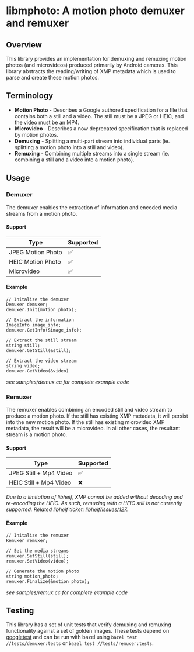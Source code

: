 # libmphoto: A motion photo demuxer and remuxer
## Overview

This library provides an implementation for demuxing and remuxing motion photos (and microvideos) produced primarily by Android cameras. This library abstracts the reading/writing of XMP metadata which is used to parse and create these motion photos. 

## Terminology

- **Motion Photo** - Describes a Google authored specification for a file that contains both a still and a video. The still must be a JPEG or HEIC, and the video must be an MP4.
- **Microvideo**  - Describes a now deprecated specification that is replaced by motion photos.
- **Demuxing** - Splitting a multi-part stream into individual parts (ie. splitting a motion photo into a still and video).
- **Remuxing** - Combining multiple streams into a single stream (ie. combining a still and a video into a motion photo).

## Usage

### Demuxer

The demuxer enables the extraction of information and encoded media streams from a motion photo.

#### Support
| Type               | Supported |
|--------------------|-----------|
| JPEG Motion Photo | ✅         |
| HEIC Motion Photo | ✅         |
| Microvideo        | ✅         |

#### Example
```
// Initalize the demuxer
Demuxer demuxer;
demuxer.Init(motion_photo);

// Extract the information
ImageInfo image_info;
demuxer.GetInfo(&image_info);

// Extract the still stream
string still;
demuxer.GetStill(&still);

// Extract the video stream
string video;
demuxer.GetVideo(&video)
```
*see samples/demux.cc for complete example code*

### Remuxer

The remuxer enables combining an encoded still and video stream to produce a motion photo. If the still has existing XMP metadata, it will persist into the new motion photo. If the still has existing microvideo XMP metadata, the result will be a microvideo. In all other cases, the resultant stream is a motion photo.

#### Support
| Type                   | Supported |
|------------------------|-----------|
| JPEG Still + Mp4 Video | ✅        |
| HEIC Still + Mp4 Video | ❌        |

*Due to a limitation of libheif, XMP cannot be added without decoding and re-encoding the HEIC. As such, remuxing with a HEIC still is not currently supported. Related libheif ticket: [libheif/issues/127](https://github.com/strukturag/libheif/issues/127).*


#### Example
```
// Initalize the remuxer
Remuxer remuxer;

// Set the media streams
remuxer.SetStill(still);
remuxer.SetVideo(video);

// Generate the motion photo
string motion_photo;
remuxer.Finalize(&motion_photo);
```
*see samples/remux.cc for complete example code*

## Testing
This library has a set of unit tests that verify demuxing and remuxing functionality against a set of golden images. These tests depend on [googletest](http://github.com/google/googletest) and can be run with bazel using `bazel test //tests/demuxer:tests` or `bazel test //tests/remuxer:tests`.
